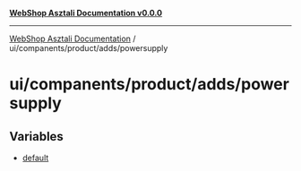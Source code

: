 [**WebShop Asztali Documentation v0.0.0**](../../../../../README.md)

***

[WebShop Asztali Documentation](../../../../../modules.md) / ui/companents/product/adds/powersupply

# ui/companents/product/adds/powersupply

## Variables

- [default](variables/default.md)
